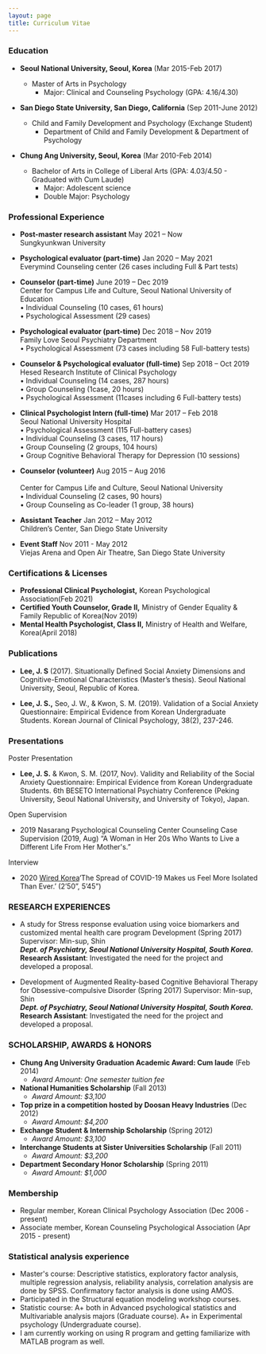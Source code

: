 ```yaml
---
layout: page
title: Curriculum Vitae
---
```




### Education

* **Seoul National University, Seoul, Korea** (Mar 2015-Feb 2017)
  * Master of Arts in Psychology
    * Major: Clinical and Counseling Psychology (GPA: 4.16/4.30)

* **San Diego State University, San Diego, California** (Sep 2011-June 2012)
  * Child and Family Development and Psychology (Exchange Student) 
    * Department of Child and Family Development & Department of Psychology

* **Chung Ang University, Seoul, Korea** (Mar 2010-Feb 2014)
  * Bachelor of Arts in College of Liberal Arts (GPA: 4.03/4.50 - Graduated with Cum Laude)
    * Major: Adolescent science 
    * Double Major: Psychology


### Professional Experience

* **Post-master research assistant** May 2021 – Now<br/>
			Sungkyunkwan University 

* **Psychological evaluator (part-time)** Jan 2020 – May 2021 <br/>
			Everymind Counseling center (26 cases including Full & Part tests)

* **Counselor (part-time)** June 2019 – Dec 2019	<br/>
			Center for Campus Life and Culture, Seoul National University of Education <br/>
			• Individual Counseling (10 cases, 61 hours)<br/>
			• Psychological Assessment (29 cases)

* **Psychological evaluator (part-time)** Dec 2018 – Nov 2019	<br/>
			Family Love Seoul Psychiatry Department <br/>
			• Psychological Assessment (73 cases including 58 Full-battery tests) 

* **Counselor & Psychological evaluator (full-time)** Sep 2018 – Oct 2019	<br/>
			Hesed Research Institute of Clinical Psychology <br/>
			• Individual Counseling (14 cases, 287 hours) <br/>
      • Group Counseling (1case, 20 hours)<br/>
			• Psychological Assessment (11cases including 6 Full-battery tests)

* **Clinical Psychologist Intern (full-time)** Mar 2017 – Feb 2018	<br/>
			Seoul National University Hospital<br/>
      • Psychological Assessment (115 Full-battery cases)<br/>
			• Individual Counseling (3 cases, 117 hours)<br/>
      • Group Counseling (2 groups, 104 hours) <br/>
			• Group Cognitive Behavioral Therapy for Depression (10 sessions)

* **Counselor (volunteer)** Aug 2015 – Aug 2016<br/>	
			Center for Campus Life and Culture, Seoul National University<br/>
 			• Individual Counseling (2 cases, 90 hours)<br/>
      • Group Counseling as Co-leader (1 group, 38 hours) 

* **Assistant Teacher** Jan 2012 – May 2012	<br/>
			Children’s Center, San Diego State University 
      
* **Event Staff** Nov 2011 - May 2012 <br/>
			Viejas Arena and Open Air Theatre, San Diego State University  <br/>


### Certifications & Licenses
* **Professional Clinical Psychologist,** Korean Psychological Association(Feb 2021) <br/>
* **Certified Youth Counselor, Grade II,** Ministry of Gender Equality & Family Republic of Korea(Nov 2019) <br/>
* **Mental Health Psychologist, Class II,** Ministry of Health and Welfare, Korea(April 2018)

### Publications

* **Lee, J. S** (2017). Situationally Defined Social Anxiety Dimensions and Cognitive-Emotional Characteristics  (Master’s thesis). Seoul National University, Seoul, Republic of Korea. <br/>

* **Lee, J. S.,** Seo, J. W., & Kwon, S. M. (2019). Validation of a Social Anxiety Questionnaire: Empirical Evidence from Korean Undergraduate Students. Korean Journal of Clinical Psychology, 38(2), 237-246.

### Presentations 

Poster Presentation 
* **Lee, J. S.** & Kwon, S. M. (2017, Nov). Validity and Reliability of the Social Anxiety Questionnaire: Empirical Evidence from Korean Undergraduate Students. 6th BESETO International Psychiatry Conference (Peking University, Seoul National University, and University of Tokyo), Japan. 

Open Supervision 
* 2019 Nasarang Psychological Counseling Center Counseling Case Supervision (2019, Aug)
“A Woman in Her 20s Who Wants to Live a Different Life From Her Mother's.”

Interview 
* 2020 [Wired Korea](https://youtu.be/b7o9FdDQojQ)‘The Spread of COVID-19 Makes us Feel More Isolated Than Ever.’
(2’50”, 5’45”)

### RESEARCH EXPERIENCES

* A study for Stress response evaluation using voice biomarkers and customized mental health care program 
Development (Spring 2017) Supervisor: Min-sup, Shin <br/>
*__Dept. of Psychiatry, Seoul National University Hospital, South Korea.__* <br/>
**Research Assistant**: Investigated the need for the project and developed a proposal. 

* Development of Augmented Reality-based Cognitive Behavioral Therapy for Obsessive-compulsive Disorder
(Spring 2017) Supervisor: Min-sup, Shin <br/>
*__Dept. of Psychiatry, Seoul National University Hospital, South Korea.__*
**Research Assistant**: Investigated the need for the project and developed a proposal.

### SCHOLARSHIP, AWARDS & HONORS

* **Chung Ang University Graduation Academic Award: Cum laude** (Feb 2014)
  * _Award Amount: One semester tuition fee_
* **National Humanities Scholarship** (Fall 2013)
  * _Award Amount: $3,100_
* **Top prize in a competition hosted by Doosan Heavy Industries** (Dec 2012)
  * _Award Amount: $4,200_
* **Exchange Student & Internship Scholarship** (Spring 2012)
  * _Award Amount: $3,100_
* **Interchange Students at Sister Universities Scholarship** (Fall 2011)
  * _Award Amount: $3,200_
* **Department Secondary Honor Scholarship** (Spring 2011)
  * _Award Amount: $1,000_

### Membership

* Regular member, Korean Clinical Psychology Association (Dec 2006 - present)
* Associate member, Korean Counseling Psychological Association (Apr 2015 - present)

### Statistical analysis experience

* Master's course: Descriptive statistics, exploratory factor analysis, multiple regression analysis, reliability analysis, correlation analysis are done by SPSS. Confirmatory factor analysis is done using AMOS.
* Participated in the Structural equation modeling workshop courses.
* Statistic course: A+ both in Advanced psychological statistics and Multivariable analysis majors (Graduate course). A+ in Experimental psychology (Undergraduate course).
* I am currently working on using R program and getting familiarize with MATLAB program as well.

